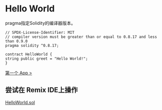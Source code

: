 # Hello World

pragma指定Solidity的编译器版本。

    // SPDX-License-Identifier: MIT
    // compiler version must be greater than or equal to 0.8.17 and less than 0.9.0
    pragma solidity ^0.8.17;
    
    contract HelloWorld {
    string public greet = "Hello World!";
    }
[第一个 App >](https://solidity-by-example.org/first-app)<br>
## 尝试在 Remix IDE上操作
[HelloWorld.sol](https://remix.ethereum.org/?#code=Ly8gU1BEWC1MaWNlbnNlLUlkZW50aWZpZXI6IE1JVAovLyBjb21waWxlciB2ZXJzaW9uIG11c3QgYmUgZ3JlYXRlciB0aGFuIG9yIGVxdWFsIHRvIDAuOC4xNyBhbmQgbGVzcyB0aGFuIDAuOS4wCnByYWdtYSBzb2xpZGl0eSBeMC44LjE3OwoKY29udHJhY3QgSGVsbG9Xb3JsZCB7CiAgICBzdHJpbmcgcHVibGljIGdyZWV0ID0gIkhlbGxvIFdvcmxkISI7Cn0K)